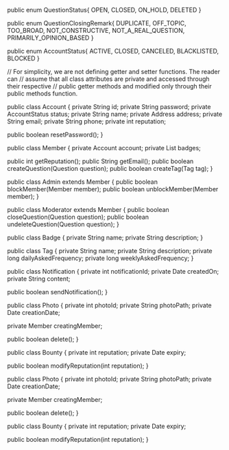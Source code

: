 public enum QuestionStatus{
  OPEN,
  CLOSED,
  ON_HOLD,
  DELETED
}

public enum QuestionClosingRemark{
  DUPLICATE,
  OFF_TOPIC,
  TOO_BROAD,
  NOT_CONSTRUCTIVE,
  NOT_A_REAL_QUESTION,
  PRIMARILY_OPINION_BASED
}

public enum AccountStatus{
  ACTIVE,
  CLOSED,
  CANCELED,
  BLACKLISTED,
  BLOCKED
}



// For simplicity, we are not defining getter and setter functions. The reader can
// assume that all class attributes are private and accessed through their respective
// public getter methods and modified only through their public methods function.

public class Account {
  private String id;
  private String password;
  private AccountStatus status;
  private String name;
  private Address address;
  private String email;
  private String phone;
  private int reputation;

  public boolean resetPassword();
}

public class Member {
  private Account account;
  private List<Badge> badges;

  public int getReputation();
  public String getEmail();
  public boolean createQuestion(Question question);
  public boolean createTag(Tag tag);
}

public class Admin extends Member {
  public boolean blockMember(Member member);
  public boolean unblockMember(Member member);
}

public class Moderator extends Member {
  public boolean closeQuestion(Question question);
  public boolean undeleteQuestion(Question question);
}




public class Badge {
  private String name;
  private String description;
}

public class Tag {
  private String name;
  private String description;
  private long dailyAskedFrequency;
  private long weeklyAskedFrequency;
}

public class Notification {
  private int notificationId;
  private Date createdOn;
  private String content;

  public boolean sendNotification();
}





public class Photo {
  private int photoId;
  private String photoPath;
  private Date creationDate;

  private Member creatingMember;

  public boolean delete();
}

public class Bounty {
  private int reputation;
  private Date expiry;

  public boolean modifyReputation(int reputation);
}


public class Photo {
  private int photoId;
  private String photoPath;
  private Date creationDate;

  private Member creatingMember;

  public boolean delete();
}

public class Bounty {
  private int reputation;
  private Date expiry;

  public boolean modifyReputation(int reputation);
}